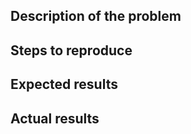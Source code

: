 <!-- Thanks for reporting a bug.

Please provide as much information as possible.
Paste any logs using three backticks (```).

IMPORTANT: please do not post general questions here;
-->

## Description of the problem

## Steps to reproduce
<!-- NOTE: please specify the exact commit ID on which you reproduced the issue

@@@ PLEASE ENSURE THAT THE ISSUE REPRODUCES ON THE CURRENT MASTER BRANCH @@@

-->

## Expected results

## Actual results

<!-- ## Additional information -->
<!-- if applicable, uncomment and fill this section -->

